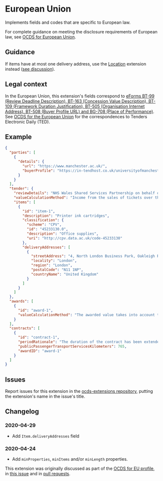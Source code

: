 # European Union

Implements fields and codes that are specific to European law.

For complete guidance on meeting the disclosure requirements of European law, see [OCDS for European Union](https://standard.open-contracting.org/profiles/eu/master/en/).

## Guidance

If items have at most one delivery address, use the [Location](https://extensions.open-contracting.org/en/extensions/location/) extension instead ([see discussion](https://github.com/open-contracting/ocds-extensions/issues/115)).

## Legal context

In the European Union, this extension's fields correspond to [eForms BT-99 (Review Deadline Description), BT-163 (Concession Value Description), BT-109 (Framework Duration Justification), BT-505 (Organisation Internet Address), BT-508 (Buyer Profile URL) and BG-708 (Place of Performance)](https://github.com/eForms/eForms). See [OCDS for the European Union](http://standard.open-contracting.org/profiles/eu/master/en/) for the correspondences to Tenders Electronic Daily (TED).

## Example

```json
{
  "parties": [
    {
      "details": {
        "url": "https://www.manchester.ac.uk/",
        "buyerProfile": "https://in-tendhost.co.uk/universityofmanchester/aspx/Home"
      }
    }
  ],
  "tender": {
    "reviewDetails": "NHS Wales Shared Services Partnership on behalf of Cardiff and Vale University Local Health Board will allow a minimum 10 calendar day standstill period between notifying the award decision and awarding the contract.",
    "valueCalculationMethod": "Income from the sales of tickets over the duration of the contract minus the fees paid to the procuring entity.",
    "items": [
      {
        "id": "item-1",
        "description": "Printer ink cartridges",
        "classification": {
          "scheme": "CPV",
          "id": "45233130.0",
          "description": "Office supplies",
          "uri": "http://cpv.data.ac.uk/code-45233130"
        },
        "deliveryAddresses": [
          {
            "streetAddress": "4, North London Business Park, Oakleigh Rd S",
            "locality": "London",
            "region": "London",
            "postalCode": "N11 1NP",
            "countryName": "United Kingdom"
          }
        ]
      }
    ]
  },
  "awards": [
    {
      "id": "award-1",
      "valueCalculationMethod": "The awarded value takes into account the growing revenue expected from fees and the value of the equipment provided by the contracting authority."
    }
  ],
  "contracts": [
    {
      "id": "contract-1",
      "periodRationale": "The duration of the contract has been extended to anticipate the exceptional snowfall expected in January.",
      "publicPassengerTransportServicesKilometers": 765,
      "awardID": "award-1"
    }
  ]
}
```

## Issues

Report issues for this extension in the [ocds-extensions repository](https://github.com/open-contracting/ocds-extensions/issues), putting the extension's name in the issue's title.

## Changelog

### 2020-04-29

* Add `Item.deliveryAddresses` field

### 2020-04-24

* Add `minProperties`, `minItems` and/or `minLength` properties.

This extension was originally discussed as part of the [OCDS for EU profile](https://github.com/open-contracting-extensions/european-union/issues), in [this issue](https://github.com/open-contracting/european-union-support/issues/19) and in [pull requests](https://github.com/open-contracting-extensions/ocds_eu_extension/pulls?q=is%3Apr+is%3Aclosed).
